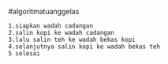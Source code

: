 #algoritmatuanggelas
```
1.siapkan wadah cadangan
2.salin kopi ke wadah cadangan
3.lalu salin teh ke wadah bekas kopi
4.selanjutnya salin kopi ke wadah bekas teh
5 selesai 
```
